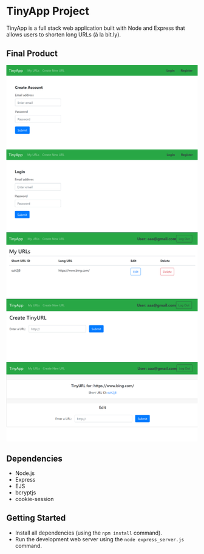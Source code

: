 # TinyApp Project

TinyApp is a full stack web application built with Node and Express that allows users to shorten long URLs (à la bit.ly).

## Final Product

!["screenshot of register page"](https://github.com/clorislee1222/tinyapp/blob/master/docs/register.PNG)
!["screenshot of login page"](https://github.com/clorislee1222/tinyapp/blob/master/docs/login.PNG)
!["screenshot of my URLs page"](https://github.com/clorislee1222/tinyapp/blob/master/docs/myURLs.PNG)
!["screenshot of create new URL page"](https://github.com/clorislee1222/tinyapp/blob/master/docs/URL_new.PNG)
!["screenshot of edit URL page"](https://github.com/clorislee1222/tinyapp/blob/master/docs/URLs_id.PNG)

## Dependencies

- Node.js
- Express
- EJS
- bcryptjs
- cookie-session

## Getting Started

- Install all dependencies (using the `npm install` command).
- Run the development web server using the `node express_server.js` command.
